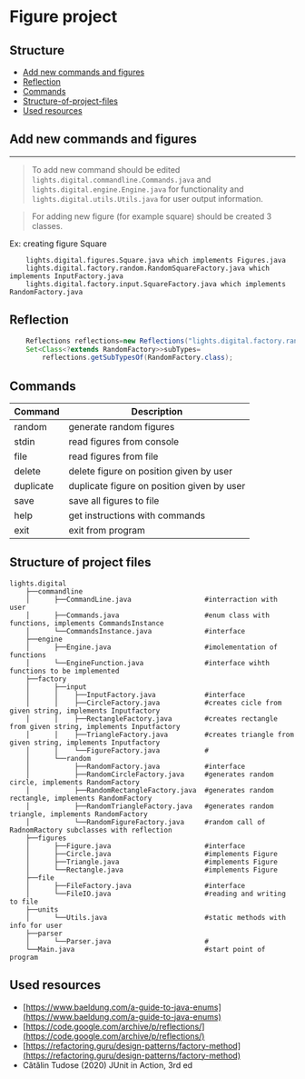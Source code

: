# Figure project #

## Structure ##

* [Add new commands and figures](#add-new-commands-and-figures)
* [Reflection](#reflection)
* [Commands](#commands)
* [Structure-of-project-files](#structure-of-project-files)
* [Used resources](#used-resources)

## Add new commands and figures ##

- - -
> To add new command should be edited `lights.digital.commandline.Commands.java` and `lights.digital.engine.Engine.java`
> for functionality and `lights.digital.utils.Utils.java` for user output information.

> For adding new figure (for example square) should be created 3 classes.

Ex: creating figure Square

````
    lights.digital.figures.Square.java which implements Figures.java
    lights.digital.factory.random.RandomSquareFactory.java which implements InputFactory.java
    lights.digital.factory.input.SquareFactory.java which implements RandomFactory.java
````

## Reflection ##

```java
    Reflections reflections=new Reflections("lights.digital.factory.random");
    Set<Class<?extends RandomFactory>>subTypes=
        reflections.getSubTypesOf(RandomFactory.class);
```

## Commands ##

| Command   | Description                                 |
|-----------|---------------------------------------------|
| random    | generate random figures                     |
| stdin     | read figures from console                   |
| file      | read figures from file                      |
| delete    | delete figure on position given by user     |
| duplicate | duplicate figure on position given by user  |
| save      | save all figures to file                    |
| help      | get instructions with commands              |
| exit      | exit from program                           |

## Structure of project files ##

    lights.digital    
        ├──commandline
        │      ├──CommandLine.java                  #interraction with user
        │      ├──Commands.java                     #enum class with functions, implements CommandsInstance
        │      └──CommandsInstance.java             #interface 
        ├──engine
        │      ├──Engine.java                       #imolementation of functions
        │      └──EngineFunction.java               #interface wihth functions to be implemented
        ├──factory
        │      ├──input
        │      │    ├──InputFactory.java            #interface
        │      │    ├──CircleFactory.java           #creates cicle from given string, implements Inputfactory
        │      │    ├──RectangleFactory.java        #creates rectangle from given string, implements Inputfactory
        │      │    ├──TriangleFactory.java         #creates triangle from given string, implements Inputfactory
        │      │    └──FigureFactory.java           #
        │      └──random 
        │           ├──RandomFactory.java           #interface
        │           ├──RandomCircleFactory.java     #generates random circle, implements RandomFactory
        │           ├──RandomRectangleFactory.java  #generates random rectangle, implements RandomFactory
        │           ├──RandomTriangleFactory.java   #generates random triangle, implements RandomFactory
        │           └──RandomFigureFactory.java     #random call of RadnomRactory subclasses with reflection
        ├──figures
        │      ├──Figure.java                       #interface
        │      ├──Circle.java                       #implements Figure
        │      ├──Triangle.java                     #implements Figure
        │      └──Rectangle.java                    #implements Figure
        ├──file
        │      ├──FileFactory.java                  #interface
        │      └──FileIO.java                       #reading and writing to file
        ├──units
        │      └──Utils.java                        #static methods with info for user
        ├──parser
        │      └──Parser.java                       #
        └──Main.java                                #start point of program

## Used resources ##

* [https://www.baeldung.com/a-guide-to-java-enums](https://www.baeldung.com/a-guide-to-java-enums)<br>
* [https://code.google.com/archive/p/reflections/](https://code.google.com/archive/p/reflections/)
* [https://refactoring.guru/design-patterns/factory-method](https://refactoring.guru/design-patterns/factory-method)
* Cătălin Tudose (2020) JUnit in Action, 3rd ed
